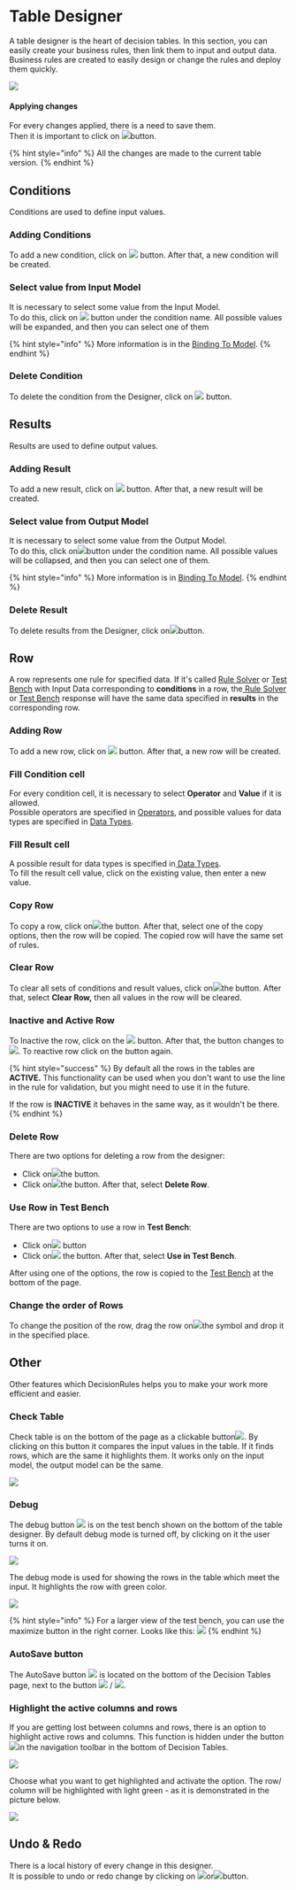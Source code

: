 # Table Designer

A table designer is the heart of decision tables. In this section, you can easily create your business rules, then link them to input and output data. Business rules are created to easily design or change the rules and deploy them quickly.

![](<../.gitbook/assets/image (124).png>)

#### Applying changes

For every changes applied, there is a need to save them.\
Then it is important to click on ![](../.gitbook/assets/save.PNG)button.

{% hint style="info" %}
All the changes are made to the current table version.
{% endhint %}

## Conditions

Conditions are used to define input values.

### Adding Conditions

To add a new condition, click on ![](<../.gitbook/assets/screenshoteasy (23).png>) button. After that, a new condition will be created.

### Select value from Input Model

It is necessary to select some value from the Input Model.\
To do this, click on ![](<../.gitbook/assets/screenshoteasy (24).png>) button under the condition name. All possible values will be expanded, and then you can select one of them

{% hint style="info" %}
More information is in the [Binding To Model](binding-to-model.md).
{% endhint %}

### Delete Condition

To delete the condition from the Designer, click on ![](<../.gitbook/assets/screenshoteasy (28).png>) button.

## Results

Results are used to define output values.

### Adding Result

To add a new result, click on ![](<../.gitbook/assets/screenshoteasy (25).png>) button. After that, a new result will be created.

### Select value from Output Model

It is necessary to select some value from the Output Model.\
To do this, click on![](<../.gitbook/assets/screenshoteasy (24).png>)button under the condition name. All possible values will be collapsed, and then you can select one of them.

{% hint style="info" %}
More information is in [Binding To Model](binding-to-model.md).
{% endhint %}

### Delete Result

To delete results from the Designer, click on![](<../.gitbook/assets/screenshoteasy (28).png>)button.

## Row

A row represents one rule for specified data. If it's called [Rule Solver](../api/rule-solver-api.md) or [Test Bench](../test-bench/test-bench.md) with Input Data corresponding to **conditions** in a row, the[ Rule Solver](../api/rule-solver-api.md) or [Test Bench](../test-bench/test-bench.md) response will have the same data specified in **results** in the corresponding row.

### Adding Row

To add a new row, click on ![](../.gitbook/assets/row.PNG) button. After that, a new row will be created.

### Fill Condition cell

For every condition cell, it is necessary to select **Operator** and **Value** if it is allowed.\
Possible operators are specified in [Operators](operators/), and possible values for data types are specified in [Data Types](data-types.md).

### Fill Result cell

A possible result for data types is specified in[ Data Types](data-types.md).\
To fill the result cell value, click on the existing value, then enter a new value.

### Copy Row

To copy a row, click on![](<../.gitbook/assets/screenshoteasy (27).png>)the button. After that, select one of the copy options, then the row will be copied. The copied row will have the same set of rules.

### Clear Row

To clear all sets of conditions and result values, click on![](<../.gitbook/assets/screenshoteasy (27).png>)the button. After that, select **Clear Row,** then all values in the row will be cleared.

### Inactive and Active Row

To Inactive the row, click on the ![](../.gitbook/assets/on.PNG) button. After that, the button changes to![](../.gitbook/assets/off-1.png.png). To reactive row click on the button again.

{% hint style="success" %}
By default all the rows in the tables are **ACTIVE.** This functionality can be used when you don't want to use the line in the rule for validation, but you might need to use it in the future.

If the row is **INACTIVE** it behaves in the same way, as it wouldn't be there.
{% endhint %}

### Delete Row

There are two options for deleting a row from the designer:

* Click on![](<../.gitbook/assets/screenshoteasy (28).png>)the button.
* Click on![](<../.gitbook/assets/screenshoteasy (27).png>)the button. After that, select **Delete Row**.

### Use Row in Test Bench

There are two options to use a row in **Test Bench**:

* Click on![](<../.gitbook/assets/screenshoteasy (29).png>) button
* Click on![](<../.gitbook/assets/screenshoteasy (27).png>) the button. After that, select **Use in Test Bench**.

After using one of the options, the row is copied to the [Test Bench](../test-bench/test-bench.md) at the bottom of the page.

### Change the order of Rows

To change the position of the row, drag the row on![](<../.gitbook/assets/screenshoteasy (30).png>)the symbol and drop it in the specified place.

## Other

Other features which DecisionRules helps you to make your work more efficient and easier.

### Check Table

Check table is on the bottom of the page as a clickable button![](<../.gitbook/assets/check table.PNG>). By clicking on this button it compares the input values in the table. If it finds rows, which are the same it highlights them. It works only on the input model, the output model can be the same.

![](<../.gitbook/assets/image (125).png>)

### Debug

The debug button ![](../.gitbook/assets/debug.PNG) is on the test bench shown on the bottom of the table designer. By default debug mode is turned off, by clicking on it the user turns it on.

![](../.gitbook/assets/testBench.PNG)

The debug mode is used for showing the rows in the table which meet the input. It highlights the row with green color.

![](<../.gitbook/assets/image (127).png>)

{% hint style="info" %}
For a larger view of the test bench, you can use the maximize button in the right corner. Looks like this: ![](../.gitbook/assets/max.png)
{% endhint %}

### AutoSave button

The AutoSave button ![](<../.gitbook/assets/image (154) (1).png>) is located on the bottom of the Decision Tables page, next to the button ![](<../.gitbook/assets/image (156).png>) / ![](<../.gitbook/assets/image (169) (1) (1).png>).

### Highlight the active columns and rows

If you are getting lost between columns and rows, there is an option to highlight active rows and columns. This function is hidden under the button ![](<../.gitbook/assets/image (161) (1).png>)in the navigation toolbar in the bottom of Decision Tables.

![](../.gitbook/assets/gare.png)

Choose what you want to get highlighted and activate the option. The row/ column will be highlighted with light green - as it is demonstrated in the picture below.

![](<../.gitbook/assets/image (168).png>)

## Undo & Redo

There is a local history of every change in this designer.\
It is possible to undo or redo change by clicking on ![](<../.gitbook/assets/screenshoteasy (20).png>)or![](<../.gitbook/assets/screenshoteasy (21).png>)button.
